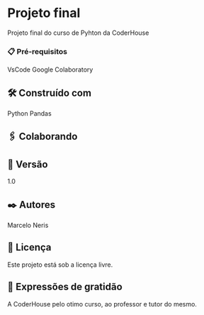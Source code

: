 # Projeto final

Projeto final do curso de Pyhton da CoderHouse


### 📋 Pré-requisitos

VsCode 
Google Colaboratory


## 🛠️ Construído com

Python
Pandas

## 🖇️ Colaborando


## 📌 Versão

1.0
## ✒️ Autores

Marcelo Neris

## 📄 Licença

Este projeto está sob a licença livre.

## 🎁 Expressões de gratidão

A CoderHouse pelo otimo curso, ao professor e tutor do mesmo.
